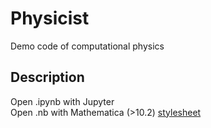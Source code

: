 # Physicist
Demo code of computational physics

## Description
Open .ipynb with Jupyter  
Open .nb with Mathematica (>10.2) [stylesheet](https://github.com/EverettYou/CambriaArticle)
